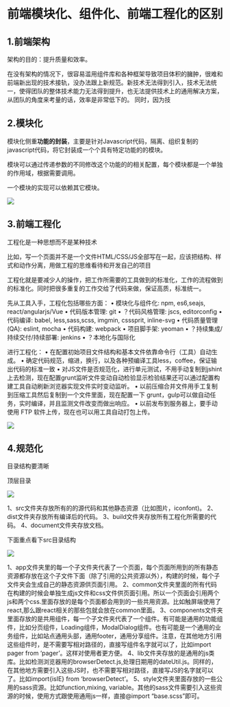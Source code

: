 # 前端模块化、组件化、前端工程化的区别

## 1.前端架构

架构的目的：提升质量和效率。

在没有架构的情况下，很容易滥用组件库和各种框架导致项目体积的臃肿，很难和前端新出现的技术接轨，没办法跟上新规范。新技术无法得到引入，技术无法统一，使得团队的整体技术能力无法得到提升，也无法提供技术上的通用解决方案，从团队的角度来考量的话，效率是非常低下的。
同时，因为技 

## 2.模块化

模块化侧重**功能的封装**，主要是针对Javascript代码，隔离、组织复制的javascript代码，将它封装成一个个具有特定功能的的模块。

模块可以通过传递参数的不同修改这个功能的的相关配置，每个模块都是一个单独的作用域，根据需要调用。

一个模块的实现可以依赖其它模块。

![](https://gitee.com/hello_hww/img/raw/master/img1/20200623011458.png)

## 3.前端工程化

工程化是一种思想而不是某种技术

比如，写一个页面并不是一个文件HTML/CSS/JS全部写在一起，应该把结构、样式和动作分离，用做工程的思维看待和开发自己的项目

工程化就是要减少人的操作，把工作所需要的工具做到的标准化，工作的流程做到的标准化。同时把很多重复的工作交给了代码来做，保证高质，标准统一。

先从工具入手，工程化包括哪些方面：
• 模块化与组件化: npm, es6,seajs, react/angularjs/Vue
• 代码版本管理: git
• ？代码风格管理: jscs, editorconfig
• 代码编译: babel, less,sass,scss, imgmin, csssprit, inline-svg
• 代码质量管理 (QA): eslint, mocha
• 代码构建: webpack
• 项目脚手架: yeoman
• ？持续集成/持续交付/持续部署: jenkins
• ？本地化与国际化

进行工程化：
• 在配置初始项目文件结构和基本文件依靠命令行（工具）自动生成。
• 确定代码规范，缩进，换行，以及各种预编译工具less，coffee，保证输出代码的标准一致
• 对JS文件是否规范化，进行单元测试，不用手动复制到jshint上去检测，现在配置grunt监听文件变动自动检验显示检验结果还可以通过配置构建工具自动刷新浏览器实现文件实时变动监听。
• 以前压缩合并文件用手工复制到压缩工具然后复制到一个文件里面，现在配置一下 grunt，gulp可以做自动任务，实时编译，并且监测文件改变而做出响应。
• 以前发布到服务器上，要手动使用 FTP 软件上传，现在也可以用工具自动打包上传。

![](https://gitee.com/hello_hww/img/raw/master/img1/20200623011629.png)

## 4.规范化

目录结构要清晰

顶层目录

![](https://gitee.com/hello_hww/img/raw/master/img1/20200623010235.png)

1、src文件夹存放所有的的源代码和其他静态资源（比如图片，iconfont)。
2、dist文件夹存放所有编译后的代码。
3、build文件夹存放所有工程化所需要的代码。
4、document文件夹存放文档。

下面重点看下src目录结构

![](https://gitee.com/hello_hww/img/raw/master/img1/20200623010342.png)

1、app文件夹里的每一个子文件夹代表了一个页面，每个页面所用到的所有静态资源都存放在这个子文件下面（除了引用的公共资源以外），构建的时候，每个子文件夹会生成自己的静态资源供页面引用。
2、common文件夹里面的所有代码在构建的时候会单独生成js文件和css文件供页面引用。所以一个页面会引用两个js和两个css.里面存放的是每个页面都会用到的一些共用资源。比如触屏端使用了react,那么跟react相关的那些包就会放在common里面。
3、components文件夹里面存放的是共用组件，每一个子文件夹代表了一个组件。有可能是通用的功能组件，比如分页组件，Loading组件，ModalDialog组件。也有可能是一个通用的业务组件，比如站点通用头部，通用footer，通用分享组件。注意，在其他地方引用这些组件时，是不需要写相对路径的，直接写组件名字就可以了，比如import pager from ‘pager’。这样对使用者更方便。
4、lib文件夹存放的是通用的js类库。比如检测浏览器用的browserDetect.js,处理日期用的dateUtil.js。同样的，在其他地方需要引入这些JS时，也不需要写相对路径，直接写JS的名字就可以了。比如import{isIE} from ‘browserDetect’。
5、style文件夹里面存放的一些公用的sass资源。比如function,mixing, variable。其他的sass文件需要引入这些资源的时候，使用方式跟使用通用js一样，直接@import “base.scss”即可。




